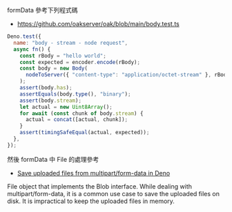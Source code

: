 

formData 參考下列程式碼

* https://github.com/oakserver/oak/blob/main/body.test.ts

```js
Deno.test({
  name: "body - stream - node request",
  async fn() {
    const rBody = "hello world";
    const expected = encoder.encode(rBody);
    const body = new Body(
      nodeToServer({ "content-type": "application/octet-stream" }, rBody),
    );
    assert(body.has);
    assertEquals(body.type(), "binary");
    assert(body.stream);
    let actual = new Uint8Array();
    for await (const chunk of body.stream) {
      actual = concat([actual, chunk]);
    }
    assert(timingSafeEqual(actual, expected));
  },
});
```


然後 formData 中 File 的處理參考

* [Save uploaded files from multipart/form-data in Deno](https://medium.com/deno-the-complete-reference/save-uploaded-files-from-multipart-form-data-in-deno-676e32f553d8)

File object that implements the Blob interface. While dealing with multipart/form-data, it is a common use case to save the uploaded files on disk. It is impractical to keep the uploaded files in memory.
